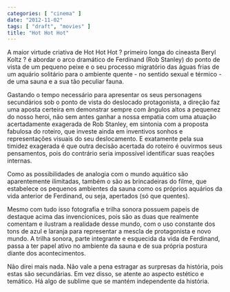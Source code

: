 ```yaml
---
categories: [ "cinema" ]
date: "2012-11-02"
tags: [ "draft", "movies" ]
title: "Hot Hot Hot"
---
```

A maior virtude criativa de Hot Hot Hot ? primeiro longa do cineasta
Beryl Koltz ? é abordar o arco dramático de Ferdinand (Rob Stanley)
do ponto de vista de um pequeno peixe e o seu processo migratório
das águas frias de um aquário solitário para o ambiente quente -
no sentido sexual e térmico - de uma sauna e a sua tão peculiar fauna.

Gastando o tempo necessário para apresentar os seus personagens
secundários sob o ponto de vista do deslocado protagonista, a direção
faz uma aposta certeira em demonstrar sempre com ângulos altos a
pequenez do nosso heroi, não sem antes ganhar a nossa empatia com uma
atuação acertadamente exagerada de Rob Stanley, em sintonia com a
proposta fabulosa do roteiro, que investe ainda em inventivos sonhos
e representações visuais do seu deslocamento. E exatamente pela sua
timidez exagerada é que outra decisão acertada do roteiro é ouvirmos
seus pensamentos, pois do contrário seria impossível identificar suas
reações internas.

Como as possibilidades de analogia com o mundo aquático são
aparentemente ilimitadas, também o são as brincadeiras do filme, que
estabelece os pequenos ambientes da sauna como os próprios aquários
da vida anterior de Ferdinand, ou seja, apertados (só que quentes).

Mesmo com tudo isso fotografia e trilha sonora possuem papeis de destaque
acima das invencionices, pois são as duas que realmente comentam e
ilustram a realidade desse mundo, com o uso constante dos tons de azul e
laranja para representar a mescla de protagonista e novo mundo. A trilha
sonora, parte integrante e esquecida da vida de Ferdinand, passa a ter
papel ativo no ambiente da sauna e de sua própria postura diante dos
acontecimentos.

Não direi mais nada. Não vale a pena estragar as surpresas da
história, pois estas são secundárias. Em vez disso, se atente ao
aspecto estético e temático. Há algo de sublime que se mantém
independente da história.

